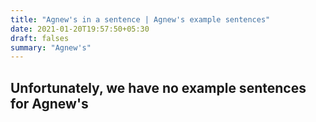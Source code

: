 ```yaml
---
title: "Agnew's in a sentence | Agnew's example sentences"
date: 2021-01-20T19:57:50+05:30
draft: falses
summary: "Agnew's"
---
```

## Unfortunately, we have no example sentences for Agnew's                 
